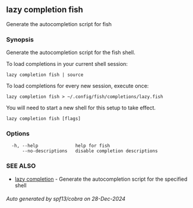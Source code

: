 ## lazy completion fish

Generate the autocompletion script for fish

### Synopsis

Generate the autocompletion script for the fish shell.

To load completions in your current shell session:

	lazy completion fish | source

To load completions for every new session, execute once:

	lazy completion fish > ~/.config/fish/completions/lazy.fish

You will need to start a new shell for this setup to take effect.


```
lazy completion fish [flags]
```

### Options

```
  -h, --help              help for fish
      --no-descriptions   disable completion descriptions
```

### SEE ALSO

* [lazy completion](lazy_completion.md)	 - Generate the autocompletion script for the specified shell

###### Auto generated by spf13/cobra on 28-Dec-2024
